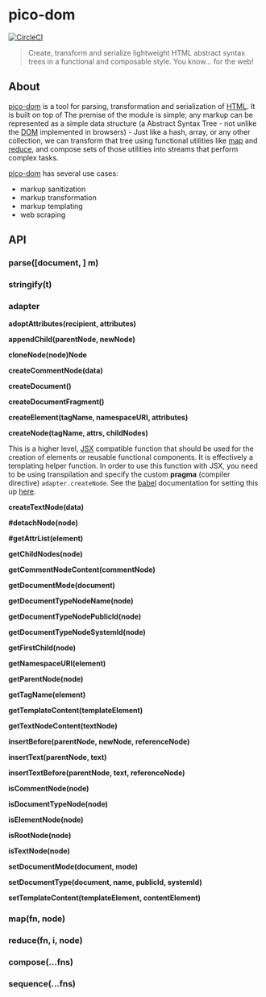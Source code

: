 # pico-dom

[![CircleCI](https://circleci.com/gh/raywhite/pico-dom.svg?style=shield&circle-token=971d877b223828f6c0bd193cc0e0ff602f721ef7)](https://circleci.com/gh/raywhite/pico-dom)

> Create, transform and serialize lightweight HTML abstract syntax trees in a functional and composable style. You know... for the web!

## About

[pico-dom](https://github.com/raywhite/pico-dom) is a tool for parsing, transformation and serialization of [HTML](https://www.w3.org/TR/html5/). It is built on top of The premise of the module is simple; any markup can be represented as a simple data structure (a Abstract Syntax Tree - not unlike the [DOM](https://developer.mozilla.org/en-US/docs/Web/API/Document_Object_Model) implemented in browsers) - Just like a hash, array, or any other collection, we can transform that tree using functional utilities like [map](#map) and [reduce](#reduce), and compose sets of those utilities into streams that perform complex tasks.

[pico-dom](https://github.com/raywhite/pico-dom) has several use cases:
 - markup sanitization
 - markup transformation
 - markup templating
 - web scraping

## API

### **parse([document, ] m)**

### **stringify(t)**

### **adapter**

  **adoptAttributes(recipient, attributes)**

  **appendChild(parentNode, newNode)**

  **cloneNode(node)Node**

  **createCommentNode(data)**

  **createDocument()**

  **createDocumentFragment()**

  **createElement(tagName, namespaceURI, attributes)**

  **createNode(tagName, attrs, childNodes)**

This is a higher level, [JSX](https://facebook.github.io/jsx/) compatible function that should be used for the creation of elements or reusable functional components. It is effectively a templating helper function. In order to use this function with JSX, you need to be using transpilation and specify the custom **pragma** (compiler directive) `adapter.createNode`. See the [babel](https://babeljs.io/) documentation for setting this up [here]([babel](https://babeljs.io/docs/plugins/transform-react-jsx/)).

  **createTextNode(data)**

  **#detachNode(node)**

  **#getAttrList(element)**

  **getChildNodes(node)**

  **getCommentNodeContent(commentNode)**

  **getDocumentMode(document)**

  **getDocumentTypeNodeName(node)**

  **getDocumentTypeNodePublicId(node)**

  **getDocumentTypeNodeSystemId(node)**

  **getFirstChild(node)**

  **getNamespaceURI(element)**

  **getParentNode(node)**

  **getTagName(element)**

  **getTemplateContent(templateElement)**

  **getTextNodeContent(textNode)**

  **insertBefore(parentNode, newNode, referenceNode)**

  **insertText(parentNode, text)**

  **insertTextBefore(parentNode, text, referenceNode)**

  **isCommentNode(node)**

  **isDocumentTypeNode(node)**

  **isElementNode(node)**

  **isRootNode(node)**

  **isTextNode(node)**

  **setDocumentMode(document, mode)**

  **setDocumentType(document, name, publicId, systemId)**

  **setTemplateContent(templateElement, contentElement)**

### **map(fn, node)**

### **reduce(fn, i, node)**

### **compose(...fns)**

### **sequence(...fns)**

